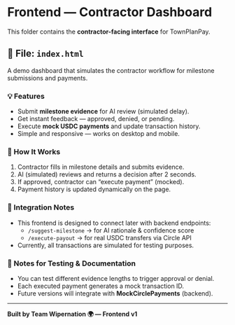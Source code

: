 # Frontend — Contractor Dashboard

This folder contains the **contractor-facing interface** for TownPlanPay.

## 📄 File: `index.html`
A demo dashboard that simulates the contractor workflow for milestone submissions and payments.

### 💡 Features
- Submit **milestone evidence** for AI review (simulated delay).
- Get instant feedback — approved, denied, or pending.
- Execute **mock USDC payments** and update transaction history.
- Simple and responsive — works on desktop and mobile.

### 🧩 How It Works
1. Contractor fills in milestone details and submits evidence.
2. AI (simulated) reviews and returns a decision after 2 seconds.
3. If approved, contractor can “execute payment” (mocked).
4. Payment history is updated dynamically on the page.

### 🔌 Integration Notes
- This frontend is designed to connect later with backend endpoints:
  - `/suggest-milestone` → for AI rationale & confidence score
  - `/execute-payout` → for real USDC transfers via Circle API
- Currently, all transactions are simulated for testing purposes.

### 🧪 Notes for Testing & Documentation
- You can test different evidence lengths to trigger approval or denial.
- Each executed payment generates a mock transaction ID.
- Future versions will integrate with **MockCirclePayments** (backend).

---

**Built by Team Wipernation 🌍 — Frontend v1**
